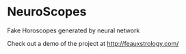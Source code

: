 # NeuroScopes
Fake Horoscopes generated by neural network

Check out a demo of the project at http://feauxstrology.com/



